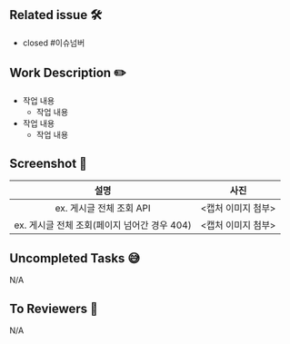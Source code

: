 ## Related issue 🛠
- closed #이슈넘버

## Work Description ✏️
- 작업 내용
  - 작업 내용
- 작업 내용
  - 작업 내용

## Screenshot 📸
|              설명               |     사진      |
|:-----------------------------:|:-----------:|
|        ex. 게시글 전체 조회 API      | <캡처 이미지 첨부> |
| ex. 게시글 전체 조회(페이지 넘어간 경우 404) | <캡처 이미지 첨부> |

## Uncompleted Tasks 😅
N/A

## To Reviewers 📢
N/A